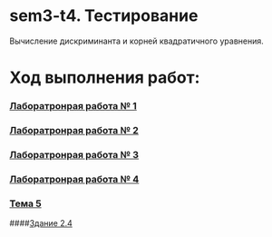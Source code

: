 # sem3-t4. Тестирование
Вычисление дискриминанта и корней квадратичного уравнения.

# Ход выполнения работ:
### [Лаборатронрая работа № 1](https://github.com/python-basic/sem3-t4-Meresnes/blob/master/Laba%201.py)
### [Лаборатронрая работа № 2](https://github.com/python-basic/sem3-t4-Meresnes/blob/master/Laba%202.py)
### [Лаборатронрая работа № 3](https://github.com/python-basic/sem3-t4-Meresnes/blob/master/Laba%203.py)
### [Лаборатронрая работа № 4](https://github.com/python-basic/sem3-t4-Meresnes/blob/master/Laba%204.py)
### [Тема 5](https://github.com/python-basic/sem3-t4-Meresnes/tree/master/Section_5)
####[Здание 2.4](https://github.com/python-basic/sem3-t4-Meresnes/blob/master/Section_5/2.4.py)